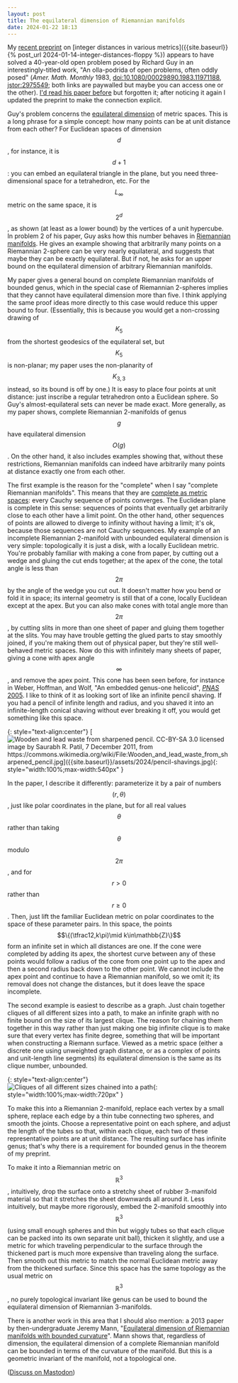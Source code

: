 ```yaml
---
layout: post
title: The equilateral dimension of Riemannian manifolds
date: 2024-01-22 18:13
---
```

My [recent preprint](https://arxiv.org/abs/2401.06328) on [integer distances in various metrics]({{site.baseurl}}{% post_url 2024-01-14-integer-distances-floppy %}) appears to have solved a 40-year-old open problem posed by Richard Guy in an interestingly-titled work, "An olla-podrida of open problems, often oddly posed" (_Amer. Math. Monthly_ 1983, [doi:10.1080/00029890.1983.11971188](https://doi.org/10.1080/00029890.1983.11971188), [jstor:2975549](https://www.jstor.org/stable/2975549); both links are paywalled but maybe you can access one or the other). [I'd read his paper before](https://en.wikipedia.org/w/index.php?title=Equilateral_dimension&oldid=379650644) but forgotten it; after noticing it again I updated the preprint to make the connection explicit.

Guy's problem concerns the [equilateral dimension](https://en.wikipedia.org/wiki/Equilateral_dimension) of metric spaces. This is a long phrase for a simple concept: how many points can be at unit distance from each other? For Euclidean spaces of dimension $$d$$, for instance, it is $$d+1$$: you can embed an equilateral triangle in the plane, but you need three-dimensional space for a tetrahedron, etc. For the $$L_\infty$$ metric on the same space, it is $$2^d$$, as shown (at least as a lower bound) by the vertices of a unit hypercube. In problem 2 of his paper, Guy asks how this number behaves in [Riemannian manifolds](https://en.wikipedia.org/wiki/Riemannian_manifold). He gives an example showing that arbitrarily many points on a Riemannian 2-sphere can be very nearly equilateral, and suggests that maybe they can be exactly equilateral. But if not, he asks for an upper bound on the equilateral dimension of arbitrary Riemannian manifolds.

My paper gives a general bound on complete Riemannian manifolds of bounded genus, which in the special case of Riemannian 2-spheres implies that they cannot have equilateral dimension more than five. I think applying the same proof ideas more directly to this case would reduce this upper bound to four. (Essentially, this is because you would get a non-crossing drawing of $$K_5$$ from the shortest geodesics of the equilateral set, but $$K_5$$ is non-planar; my paper uses the non-planarity of $$K_{3,3}$$ instead, so its bound is off by one.) It is easy to place four points at unit distance: just inscribe a regular tetrahedron onto a Euclidean sphere. So Guy's almost-equilateral sets can never be made exact. More generally, as my paper shows, complete Riemannian 2-manifolds of genus $$g$$ have equilateral dimension $$O(g)$$. On the other hand, it also includes examples showing that, without these restrictions, Riemannian manifolds can indeed have arbitrarily many points at distance exactly one from each other.

The first example is the reason for the "complete" when I say "complete Riemannian manifolds". This means that they are [complete as metric spaces](https://en.wikipedia.org/wiki/Complete_metric_space): every Cauchy sequence of points converges. The Euclidean plane is complete in this sense: sequences of points that eventually get arbitrarily close to each other have a limit point. On the other hand, other sequences of points are allowed to diverge to infinity without having a limit; it's ok, because those sequences are not Cauchy sequences. My example of an incomplete Riemannian 2-manifold with unbounded equilateral dimension is very simple: topologically it is just a disk, with a locally Euclidean metric. You're probably familiar with making a cone from paper, by cutting out a wedge and gluing the cut ends together; at the apex of the cone, the total angle is less than $$2\pi$$ by the angle of the wedge you cut out. It doesn't matter how you bend or fold it in space; its internal geometry is still that of a cone, locally Euclidean except at the apex. But you can also make cones with total angle more than $$2\pi$$, by cutting slits in more than one sheet of paper and gluing them together at the slits. You may have trouble getting the glued parts to stay smoothly joined, if you're making them out of physical paper, but they're still well-behaved metric spaces. Now do this with infinitely many sheets of paper, giving a cone with apex angle $$\infty$$, and remove the apex point. This cone has been seen before, for instance in Weber, Hoffman, and Wolf, "An embedded genus-one helicoid", [_PNAS_ 2005](https://doi.org/10.1073/pnas.0508008102). I like to think of it as looking sort of like an infinite pencil shaving. If you had a pencil of infinite length and radius, and you shaved it into an infinite-length conical shaving without ever breaking it off, you would get something like this space.

{: style="text-align:center"}
[![Wooden and lead waste from sharpened pencil. CC-BY-SA 3.0 licensed image by Saurabh R. Patil, 7 December 2011, from https://commons.wikimedia.org/wiki/File:Wooden_and_lead_waste_from_sharpened_pencil.jpg]({{site.baseurl}}/assets/2024/pencil-shavings.jpg){: style="width:100%;max-width:540px" }](https://commons.wikimedia.org/wiki/File:Wooden_and_lead_waste_from_sharpened_pencil.jpg)

In the paper, I describe it differently: parameterize it by a pair of numbers $$(r,\theta)$$, just like polar coordinates in the plane, but for all real values $$\theta$$ rather than taking $$\theta$$ modulo $$2\pi$$, and for $$r>0$$ rather than $$r\ge 0$$. Then, just lift the familiar Euclidean metric on polar coordinates to the space of these parameter pairs. In this space, the points $$\{(\tfrac12,k\pi)\mid k\in\mathbb{Z}\}$$ form an infinite set in which all distances are one. If the cone were completed by adding its apex, the shortest curve between any of these points would follow a radius of the cone from one point up to the apex and then a second radius back down to the other point. We cannot include the apex point and continue to have a Riemannian manifold, so we omit it; its removal does not change the distances, but it does leave the space incomplete.

The second example is easiest to describe as a graph. Just chain together cliques of all different sizes into a path, to make an infinite graph with no finite bound on the size of its largest clique. The reason for chaining them together in this way rather than just making one big infinite clique is to make sure that every vertex has finite degree, something that will be important when constructing a Riemann surface. Viewed as a metric space (either a discrete one using unweighted graph distance, or as a complex of points and unit-length line segments) its equilateral dimension is the same as its clique number, unbounded.

{: style="text-align:center"}
![Cliques of all different sizes chained into a path]({{site.baseurl}}/assets/2024/clique-chain.svg){: style="width:100%;max-width:720px" }

To make this into a Riemannian 2-manifold, replace each vertex by a small sphere, replace each edge by a thin tube connecting two spheres, and smooth the joints. Choose a representative point on each sphere, and adjust the length of the tubes so that, within each clique, each two of these representative points are at unit distance. The resulting surface has infinite genus; that's why there is a requirement for bounded genus in the theorem of my preprint.

To make it into a Riemannian metric on $$\mathbb{R}^3$$, intuitively, drop the surface onto a stretchy sheet of rubber 3-manifold material so that it stretches the sheet downwards all around it. Less intuitively, but maybe more rigorously, embed the 2-manifold smoothly into $$\mathbb{R}^3$$ (using small enough spheres and thin but wiggly tubes so that each clique can be packed into its own separate unit ball), thicken it slightly, and use a metric for which traveling perpendicular to the surface through the thickened part is much more expensive than traveling along the surface. Then smooth out this metric to match the normal Euclidean metric away from the thickened surface. Since this space has the same topology as the usual metric on $$\mathbb{R}^3$$, no purely topological invariant like genus can be used to bound the equilateral dimension of Riemannian 3-manifolds.

There is another work in this area that I should also mention: a 2013 paper by then-undergraduate Jeremy Mann, "[Equilateral dimension of Riemannian manifolds with bounded curvature](https://scholar.rose-hulman.edu/rhumj/vol14/iss1/8/)". Mann shows that, regardless of dimension, the equilateral dimension of a complete Riemannian manifold can be bounded in terms of the curvature of the manifold. But this is a geometric invariant of the manifold, not a topological one.

([Discuss on Mastodon](https://mathstodon.xyz/@11011110/111802875311712066))